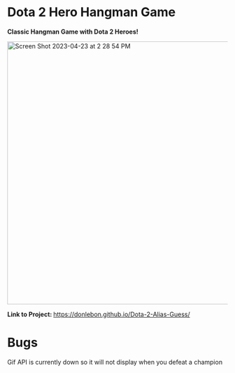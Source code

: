 # Dota 2 Hero Hangman Game

<b> Classic Hangman Game with Dota 2 Heroes! </b>

<img width="600" alt="Screen Shot 2023-04-23 at 2 28 54 PM" src="https://user-images.githubusercontent.com/48774962/233867921-ce7a7b78-ba3c-4437-b32e-34244172f5b2.png">

<b>Link to Project: </b> https://donlebon.github.io/Dota-2-Alias-Guess/

# Bugs

Gif API is currently down so it will not display when you defeat a champion
